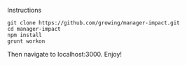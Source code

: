 
Instructions

    git clone https://github.com/growing/manager-impact.git
    cd manager-impact
    npm install
    grunt workon
    
Then navigate to localhost:3000. Enjoy!
